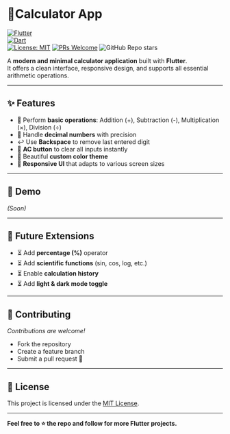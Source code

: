 # 📱Calculator App  

[![Flutter](https://img.shields.io/badge/Flutter-Stable-blue?logo=flutter)](https://flutter.dev/)  
[![Dart](https://img.shields.io/badge/Dart-Language-0175C2?logo=dart)](https://dart.dev/)  
[![License: MIT](https://img.shields.io/badge/License-MIT-green.svg)](LICENSE) 
[![PRs Welcome](https://img.shields.io/badge/PRs-welcome-brightgreen.svg)](https://github.com/mohamed-dev-404/calculator-app/pulls) 
![GitHub Repo stars](https://img.shields.io/github/stars/mohamed-dev-404/calculator-app?style=social)  

A **modern and minimal calculator application** built with **Flutter**.  
It offers a clean interface, responsive design, and supports all essential arithmetic operations.  

---

## ✨ Features  

- 🔢 Perform **basic operations**: Addition (+), Subtraction (-), Multiplication (×), Division (÷)  
- 🧮 Handle **decimal numbers** with precision  
- ↩️ Use **Backspace** to remove last entered digit  
- 🧹 **AC button** to clear all inputs instantly  
- 🎨 Beautiful **custom color theme**  
- 📱 **Responsive UI** that adapts to various screen sizes  

---

## 📸 Demo  

*(Soon)*  

---

## 🔮 Future Extensions   

- ⏳ Add **percentage (%)** operator  
- ⏳ Add **scientific functions** (sin, cos, log, etc.)  
- ⏳ Enable **calculation history**  
- ⏳ Add **light & dark mode toggle**  

---

## 🤝 Contributing  

*Contributions are welcome!* 
- Fork the repository  
- Create a feature branch  
- Submit a pull request 🚀  

---

## 📜 License  

This project is licensed under the [MIT License](LICENSE).  

---

**Feel free to ⭐ the repo and follow for more Flutter projects.** 
